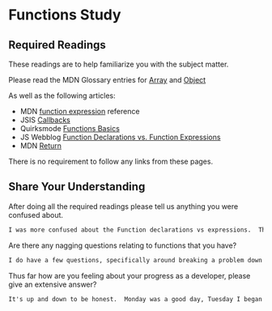 # Functions Study

## Required Readings

These readings are to help familiarize you with the subject matter.

Please read the MDN Glossary entries for [Array](https://developer.mozilla.org/en-US/docs/Glossary/array) and [Object](https://developer.mozilla.org/en-US/docs/Glossary/Object)

As well as the following articles:

-   MDN [function expression](https://developer.mozilla.org/en-US/docs/Web/JavaScript/Reference/Operators/function) reference
-   JSIS [Callbacks](http://javascriptissexy.com/understand-javascript-callback-functions-and-use-them/)
-   Quirksmode [Functions Basics](http://www.quirksmode.org/js/function.html)
-   JS Webblog [Function Declarations vs. Function Expressions](https://javascriptweblog.wordpress.com/2010/07/06/function-declarations-vs-function-expressions/)
-   MDN [Return](https://developer.mozilla.org/en-US/docs/Web/JavaScript/Reference/Statements/return)

There is no requirement to follow any links from these pages.

## Share Your Understanding

After doing all the required readings please tell us anything you were confused about.

```md
I was more confused about the Function declarations vs expressions.  The Callback functions made sense and I tested them to see how they worked but I did find them confusing as well.
```

Are there any nagging questions relating to functions that you have?

```md
I do have a few questions, specifically around breaking a problem down into its pieces to tackle the code.
```

Thus far how are you feeling about your progress as a developer, please give
an extensive answer?

```md
It's up and down to be honest.  Monday was a good day, Tuesday I began to feel a little lost (when we hit functions).  Things began to click somewhat on Wednesday but by Thursday mid-morning I was feeling that perhaps my optimism on Wednesday was misplaced.  As I was reading the materials for study this evening (Thursday) I received feedback that the JS-Basics diagnostic responses that I provided were incorrect.    I have purchased a book on JS basics this afternoon that I am reading to see if it will help me. 
```
